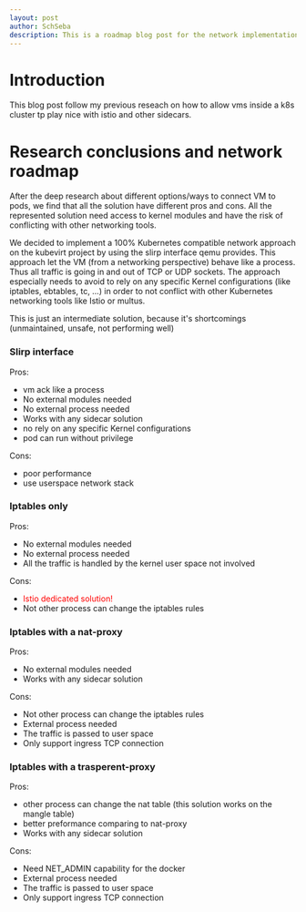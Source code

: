 ```yaml
---
layout: post
author: SchSeba
description: This is a roadmap blog post for the network implementation in the kubevirt project
---
```


# Introduction
This blog post follow my previous reseach on how to allow vms inside a k8s cluster tp play nice with istio and other sidecars.


# Research conclusions and network roadmap

After the deep research about different options/ways to connect VM to pods, we find that all the solution have different pros and cons.
All the represented solution need access to kernel modules and have the risk of conflicting with other networking tools.

We decided to implement a 100% Kubernetes compatible network approach on the kubevirt project by using the slirp interface qemu provides.
This approach let the VM (from a networking perspective) behave like a process. Thus all traffic is going in and out of TCP or UDP sockets. The approach especially needs to avoid to rely on any specific Kernel configurations (like iptables, ebtables, tc, …) in order to not conflict with other Kubernetes networking tools like Istio or multus.

This is just an intermediate solution, because it's shortcomings (unmaintained, unsafe, not performing well)

### Slirp interface

Pros:
* vm ack like a process
* No external modules needed
* No external process needed
* Works with any sidecar solution
* no rely on any specific Kernel configurations
* pod can run without privilege

Cons:
* poor performance
* use userspace network stack

### Iptables only

Pros:
* No external modules needed
* No external process needed
* All the traffic is handled by the kernel user space not involved

Cons:
* <span style="color:red;">Istio dedicated solution!</span>
* Not other process can change the iptables rules

### Iptables with a nat-proxy

Pros:
* No external modules needed
* Works with any sidecar solution

Cons:
* Not other process can change the iptables rules
* External process needed
* The traffic is passed to user space
* Only support ingress TCP connection 

### Iptables with a trasperent-proxy

Pros:
* other process can change the nat table (this solution works on the mangle table)
* better preformance comparing to nat-proxy
* Works with any sidecar solution

Cons:
* Need NET_ADMIN capability for the docker
* External process needed
* The traffic is passed to user space
* Only support ingress TCP connection 